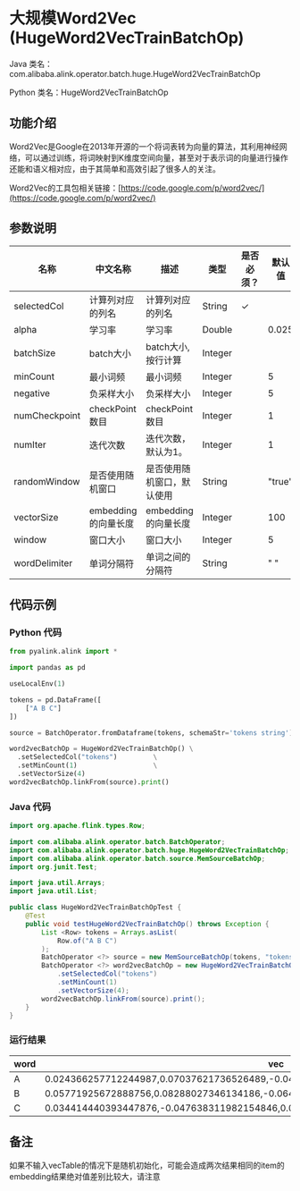 # 大规模Word2Vec (HugeWord2VecTrainBatchOp)
Java 类名：com.alibaba.alink.operator.batch.huge.HugeWord2VecTrainBatchOp

Python 类名：HugeWord2VecTrainBatchOp


## 功能介绍

Word2Vec是Google在2013年开源的一个将词表转为向量的算法，其利用神经网络，可以通过训练，将词映射到K维度空间向量，甚至对于表示词的向量进行操作还能和语义相对应，由于其简单和高效引起了很多人的关注。

Word2Vec的工具包相关链接：[https://code.google.com/p/word2vec/](https://code.google.com/p/word2vec/)

## 参数说明


| 名称 | 中文名称 | 描述 | 类型 | 是否必须？ | 默认值 |
| --- | --- | --- | --- | --- | --- |
| selectedCol | 计算列对应的列名 | 计算列对应的列名 | String | ✓ |  |
| alpha | 学习率 | 学习率 | Double |  | 0.025 |
| batchSize | batch大小 | batch大小, 按行计算 | Integer |  |  |
| minCount | 最小词频 | 最小词频 | Integer |  | 5 |
| negative | 负采样大小 | 负采样大小 | Integer |  | 5 |
| numCheckpoint | checkPoint 数目 | checkPoint 数目 | Integer |  | 1 |
| numIter | 迭代次数 | 迭代次数，默认为1。 | Integer |  | 1 |
| randomWindow | 是否使用随机窗口 | 是否使用随机窗口，默认使用 | String |  | "true" |
| vectorSize | embedding的向量长度 | embedding的向量长度 | Integer |  | 100 |
| window | 窗口大小 | 窗口大小 | Integer |  | 5 |
| wordDelimiter | 单词分隔符 | 单词之间的分隔符 | String |  | " " |



## 代码示例
### Python 代码
```python
from pyalink.alink import *

import pandas as pd

useLocalEnv(1)

tokens = pd.DataFrame([
    ["A B C"]
])

source = BatchOperator.fromDataframe(tokens, schemaStr='tokens string')

word2vecBatchOp = HugeWord2VecTrainBatchOp() \
  .setSelectedCol("tokens")         \
  .setMinCount(1)                   \
  .setVectorSize(4)
word2vecBatchOp.linkFrom(source).print()
```
### Java 代码
```java
import org.apache.flink.types.Row;

import com.alibaba.alink.operator.batch.BatchOperator;
import com.alibaba.alink.operator.batch.huge.HugeWord2VecTrainBatchOp;
import com.alibaba.alink.operator.batch.source.MemSourceBatchOp;
import org.junit.Test;

import java.util.Arrays;
import java.util.List;

public class HugeWord2VecTrainBatchOpTest {
	@Test
	public void testHugeWord2VecTrainBatchOp() throws Exception {
		List <Row> tokens = Arrays.asList(
			Row.of("A B C")
		);
		BatchOperator <?> source = new MemSourceBatchOp(tokens, "tokens string");
		BatchOperator <?> word2vecBatchOp = new HugeWord2VecTrainBatchOp()
			.setSelectedCol("tokens")
			.setMinCount(1)
			.setVectorSize(4);
		word2vecBatchOp.linkFrom(source).print();
	}
}
```

### 运行结果

| word | vec                                                                                  |
|------|--------------------------------------------------------------------------------------|
| A    | 0.024366257712244987,0.07037621736526489,-0.04168345779180527,-0.06180821731686592   |
| B    | 0.05771925672888756,0.08288027346134186,-0.06486544758081436,0.026565641164779663    |
| C    | 0.034414440393447876,-0.047638311982154846,0.012538374401628971,-0.09579437971115112 |


## 备注

如果不输入vecTable的情况下是随机初始化，可能会造成两次结果相同的item的embedding结果绝对值差别比较大，请注意
